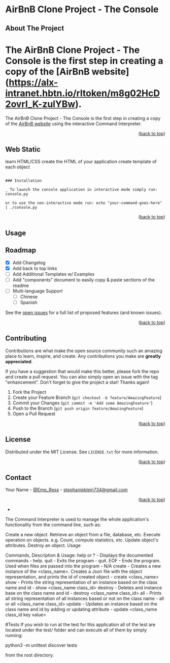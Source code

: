 # AirBnB Clone Project - The Console


<!-- PROJECT SHIELDS -->
<!--
*** I'm using markdown "reference style" links for readability.
*** Reference links are enclosed in brackets [ ] instead of parentheses ( ).
*** See the bottom of this document for the declaration of the reference variables
*** for contributors-url, forks-url, etc. This is an optional, concise syntax you may use.
*** https://www.markdownguide.org/basic-syntax/#reference-style-links
-->



<!-- ABOUT THE PROJECT -->
## About The Project

The AirBnB Clone Project - The Console is the first step in creating a copy of the [AirBnB website]
(https://alx-intranet.hbtn.io/rltoken/m8g02HcD2ovrl_K-zulYBw).
=======
The AirBnB Clone Project - The Console is the first step in creating a copy of the [AirBnB website](https://alx-intranet.hbtn.io/rltoken/m8g02HcD2ovrl_K-zulYBw/) using the interactive Command Interpreter.



<p align="right">(<a href="#readme-top">back to top</a>)</p>



<!-- WEB STATIC -->
## Web Static

learn HTML/CSS
create the HTML of your application
create template of each object
  ```

### Installation

_ To launch the console application in interactive mode simply run: console.py

or to use the non-interactive mode run: echo "your-command-goes-here" | ./console.py

   ```

<p align="right">(<a href="#readme-top">back to top</a>)</p>



<!-- USAGE EXAMPLES -->
## Usage



<!-- ROADMAP -->
## Roadmap

- [x] Add Changelog
- [x] Add back to top links
- [ ] Add Additional Templates w/ Examples
- [ ] Add "components" document to easily copy & paste sections of the readme
- [ ] Multi-language Support
    - [ ] Chinese
    - [ ] Spanish

See the [open issues](https://github.com/othneildrew/Best-README-Template/issues) for a full list of proposed features (and known issues).

<p align="right">(<a href="#readme-top">back to top</a>)</p>



<!-- CONTRIBUTING -->
## Contributing

Contributions are what make the open source community such an amazing place to learn, inspire, and create. Any contributions you make are **greatly appreciated**.

If you have a suggestion that would make this better, please fork the repo and create a pull request. You can also simply open an issue with the tag "enhancement".
Don't forget to give the project a star! Thanks again!

1. Fork the Project
2. Create your Feature Branch (`git checkout -b feature/AmazingFeature`)
3. Commit your Changes (`git commit -m 'Add some AmazingFeature'`)
4. Push to the Branch (`git push origin feature/AmazingFeature`)
5. Open a Pull Request

<p align="right">(<a href="#readme-top">back to top</a>)</p>



<!-- LICENSE -->
## License

Distributed under the MIT License. See `LICENSE.txt` for more information.

<p align="right">(<a href="#readme-top">back to top</a>)</p>



<!-- CONTACT -->
## Contact

Your Name - [@Emp_Ress](https://twitter.com/Emp_Ress) - stephanieklein734@gmail.com

<p align="right">(<a href="#readme-top">back to top</a>)</p>

* <p Features

<p Command Interpreter
<p Description

The Command Interpreter is used to manage the whole application's functionality from the command line, such as:

Create a new object.
Retrieve an object from a file, database, etc.
Execute operation on objects. e.g. Count, compute statistics, etc.
Update object's attributes.
Destroy an object.
Usage


Commands, Description & Usage:
help or ? - Displays the documented commands - help.
quit - Exits the program - quit.
EOF - Ends the program. Used when files are passed into the program - N/A
create - Creates a new instance of the <class_name>. Creates a Json file with the object representation, and prints the id of created object - create <class_name>
show - Prints the string representation of an instance based on the class name and id - show <class_name class_id>
destroy - Deletes and instance base on the class name and id - destroy <class_name class_id>
all - Prints all string representation of all instances based or not on the class name - all or all <class_name class_id>
update - Updates an instance based on the class name and id by adding or updating attribute - update <class_name class_id key value>

#Tests
If you wish to run at the test for this application all of the test are located under the test/ folder and can execute all of them by simply running:

python3 -m unittest discover tests

from the root directory.

